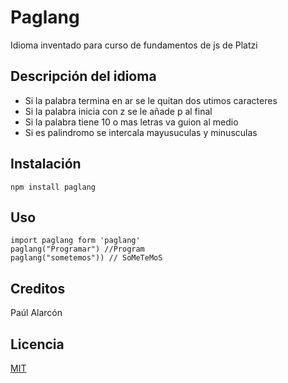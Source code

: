 # Paglang
Idioma inventado para curso de fundamentos de js de Platzi
##  Descripción del idioma
- Si la palabra termina en ar se le quitan dos utimos caracteres
- Si la palabra inicia con z se le añade p al final
- Si la palabra tiene 10 o mas letras va guion al medio
- Si es palindromo  se intercala mayusuculas y minusculas 

## Instalación 
 ```
npm install paglang
 ```

 ## Uso
```
import paglang form 'paglang'
paglang("Programar") //Program
paglang("sometemos")) // SoMeTeMoS
```

## Creditos 

Paúl Alarcón

## Licencia 

[MIT](https://opensource.org/licenses/MIT)